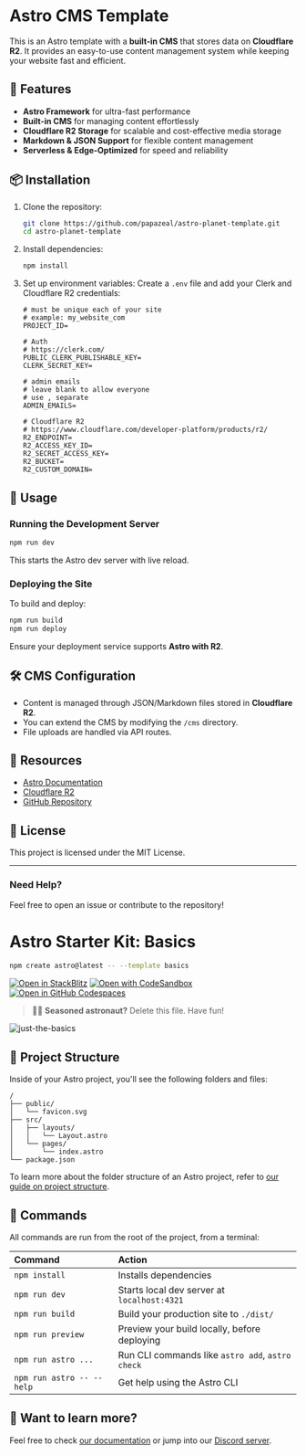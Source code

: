 # Astro CMS Template

This is an Astro template with a **built-in CMS** that stores data on **Cloudflare R2**. It provides an easy-to-use content management system while keeping your website fast and efficient.

## 🚀 Features

- **Astro Framework** for ultra-fast performance
- **Built-in CMS** for managing content effortlessly
- **Cloudflare R2 Storage** for scalable and cost-effective media storage
- **Markdown & JSON Support** for flexible content management
- **Serverless & Edge-Optimized** for speed and reliability

## 📦 Installation

1. Clone the repository:

   ```sh
   git clone https://github.com/papazeal/astro-planet-template.git
   cd astro-planet-template
   ```

2. Install dependencies:

   ```sh
   npm install
   ```

3. Set up environment variables:
   Create a `.env` file and add your Clerk and Cloudflare R2 credentials:
   ```env
   # must be unique each of your site
   # example: my_website_com
   PROJECT_ID=

   # Auth
   # https://clerk.com/
   PUBLIC_CLERK_PUBLISHABLE_KEY=
   CLERK_SECRET_KEY=

   # admin emails
   # leave blank to allow everyone
   # use , separate
   ADMIN_EMAILS=

   # Cloudflare R2
   # https://www.cloudflare.com/developer-platform/products/r2/
   R2_ENDPOINT=
   R2_ACCESS_KEY_ID=
   R2_SECRET_ACCESS_KEY=
   R2_BUCKET=
   R2_CUSTOM_DOMAIN=
   ```

## 📝 Usage

### Running the Development Server

```sh
npm run dev
```

This starts the Astro dev server with live reload.

### Deploying the Site

To build and deploy:

```sh
npm run build
npm run deploy
```

Ensure your deployment service supports **Astro with R2**.

## 🛠️ CMS Configuration

- Content is managed through JSON/Markdown files stored in **Cloudflare R2**.
- You can extend the CMS by modifying the `/cms` directory.
- File uploads are handled via API routes.

## 🔗 Resources

- [Astro Documentation](https://docs.astro.build/)
- [Cloudflare R2](https://developers.cloudflare.com/r2/)
- [GitHub Repository](https://github.com/papazeal/astro-planet-template)

## 📄 License

This project is licensed under the MIT License.

---

### Need Help?

Feel free to open an issue or contribute to the repository!

# Astro Starter Kit: Basics

```sh
npm create astro@latest -- --template basics
```

[![Open in StackBlitz](https://developer.stackblitz.com/img/open_in_stackblitz.svg)](https://stackblitz.com/github/withastro/astro/tree/latest/examples/basics)
[![Open with CodeSandbox](https://assets.codesandbox.io/github/button-edit-lime.svg)](https://codesandbox.io/p/sandbox/github/withastro/astro/tree/latest/examples/basics)
[![Open in GitHub Codespaces](https://github.com/codespaces/badge.svg)](https://codespaces.new/withastro/astro?devcontainer_path=.devcontainer/basics/devcontainer.json)

> 🧑‍🚀 **Seasoned astronaut?** Delete this file. Have fun!

![just-the-basics](https://github.com/withastro/astro/assets/2244813/a0a5533c-a856-4198-8470-2d67b1d7c554)

## 🚀 Project Structure

Inside of your Astro project, you'll see the following folders and files:

```text
/
├── public/
│   └── favicon.svg
├── src/
│   ├── layouts/
│   │   └── Layout.astro
│   └── pages/
│       └── index.astro
└── package.json
```

To learn more about the folder structure of an Astro project, refer to [our guide on project structure](https://docs.astro.build/en/basics/project-structure/).

## 🧞 Commands

All commands are run from the root of the project, from a terminal:

| Command                   | Action                                           |
| :------------------------ | :----------------------------------------------- |
| `npm install`             | Installs dependencies                            |
| `npm run dev`             | Starts local dev server at `localhost:4321`      |
| `npm run build`           | Build your production site to `./dist/`          |
| `npm run preview`         | Preview your build locally, before deploying     |
| `npm run astro ...`       | Run CLI commands like `astro add`, `astro check` |
| `npm run astro -- --help` | Get help using the Astro CLI                     |

## 👀 Want to learn more?

Feel free to check [our documentation](https://docs.astro.build) or jump into our [Discord server](https://astro.build/chat).
